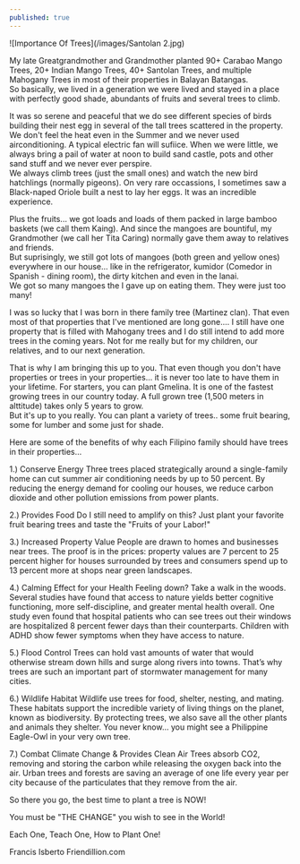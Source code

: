 ```yaml
---
published: true
---
```

![Importance Of Trees](/images/Santolan 2.jpg)

My late Greatgrandmother and Grandmother planted 90+ Carabao Mango Trees, 20+ Indian Mango Trees, 40+ Santolan Trees, and multiple Mahogany Trees in most of their properties in Balayan Batangas.   
So basically, we lived in a generation we were lived and stayed in a place with perfectly good shade, abundants of fruits and several trees to climb. 

It was so serene and peaceful that we do see different species of birds building their nest egg in several of the tall trees scattered in the property.   
We don't feel the heat even in the Summer and we never used airconditioning. A typical electric fan will sufiice. When we were little, we always bring a pail of water at noon to build sand castle, pots and other sand stuff and we never ever perspire.   
We always climb trees (just the small ones) and watch the new bird hatchlings (normally pigeons).   On very rare occassions, I sometimes saw a Black-naped Oriole built a nest to lay her eggs. It was an incredible experience.

Plus the fruits... we got loads and loads of them packed in large bamboo baskets (we call them Kaing). And since the mangoes are bountiful, my Grandmother (we call her Tita Caring) normally gave them away to relatives and friends.   
But suprisingly, we still got lots of mangoes (both green and yellow ones) everywhere in our house... like in the refrigerator, kumidor (Comedor in Spanish - dining room), the dirty kitchen and even in the lanai.   
We got so many mangoes the I gave up on eating them. They were just too many! 

I was so lucky that I was born in there family tree (Martinez clan). That even most of that properties that I've mentioned are long gone.... I still have one property that is filled with Mahogany trees and I do still intend to add more trees in the coming years. Not for me really but for my children, our relatives, and to our next generation.

That is why I am bringing this up to you. That even though you don't have properties or trees in your properties... it is never too late to have them in your lifetime. For starters, you can plant Gmelina. 
It is one of the fastest growing trees in our country today. A full grown tree (1,500 meters in alttitude) takes only 5 years to grow.   
But it's up to you really. You can plant a variety of trees.. some fruit bearing, some for lumber and some just for shade.

Here are some of the benefits of why each Filipino family should have trees in their properties...

1.) Conserve Energy
Three trees placed strategically around a single-family home can cut summer air conditioning needs by up to 50 percent. By reducing the energy demand for cooling our houses, we reduce carbon dioxide and other pollution emissions from power plants.

2.) Provides Food
Do I still need to amplify on this? Just plant your favorite fruit bearing trees and taste the "Fruits of your Labor!"

3.) Increased Property Value
People are drawn to homes and businesses near trees. The proof is in the prices: property values are 7 percent to 25 percent higher for houses surrounded by trees and consumers spend up to 13 percent more at shops near green landscapes. 

4.) Calming Effect for your Health
Feeling down? Take a walk in the woods. Several studies have found that access to nature yields better cognitive functioning, more self-discipline, and greater mental health overall. One study even found that hospital patients who can see trees out their windows are hospitalized 8 percent fewer days than their counterparts. Children with ADHD show fewer symptoms when they have access to nature. 

5.) Flood Control
Trees can hold vast amounts of water that would otherwise stream down hills and surge along rivers into towns. That’s why trees are such an important part of stormwater management for many cities.

6.) Wildlife Habitat
Wildlife use trees for food, shelter, nesting, and mating. These habitats support the incredible variety of living things on the planet, known as biodiversity. By protecting trees, we also save all the other plants and animals they shelter. You never know...  you might see a Philippine Eagle-Owl in your very own tree.

7.) Combat Climate Change & Provides Clean Air
Trees absorb CO2, removing and storing the carbon while releasing the oxygen back into the air.  Urban trees and forests are saving an average of one life every year per city because of the particulates that they remove from the air.


So there you go, the best time to plant a tree is NOW!   

You must be "THE CHANGE" you wish to see in the World!

Each One, Teach One, How to Plant One!


Francis Isberto
Friendillion.com


